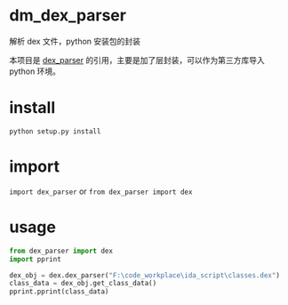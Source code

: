 # dm_dex_parser
解析 dex 文件，python 安装包的封装

本项目是 [dex_parser](https://github.com/ondreji/dex_parser) 的引用，主要是加了层封装，可以作为第三方库导入 python 环境。

# install

`python setup.py install`

# import 

`import dex_parser` or `from dex_parser import dex`

# usage

```python
from dex_parser import dex
import pprint

dex_obj = dex.dex_parser("F:\code_workplace\ida_script\classes.dex")
class_data = dex_obj.get_class_data()
pprint.pprint(class_data)
```
